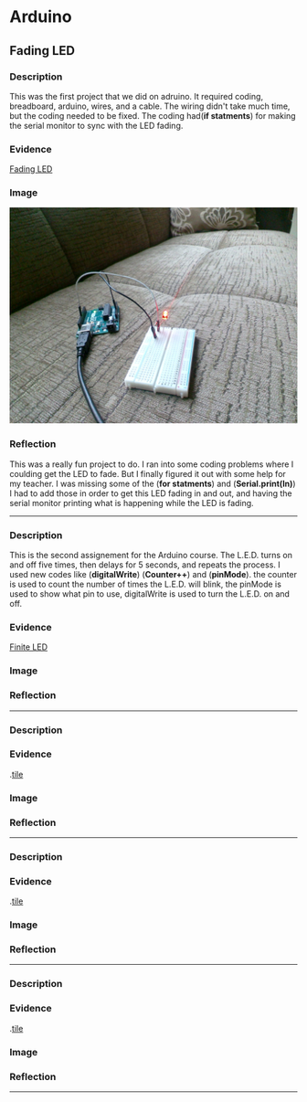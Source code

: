 # Arduino


## Fading LED



### Description
This was the first project that we did on adruino. It required coding, breadboard, arduino, wires, and a cable. The wiring didn't take much time, but the coding needed to be fixed. The coding had(**if statments**) for making the serial monitor to sync with the LED fading. 

### Evidence

[Fading LED](https://create.arduino.cc/editor/ezahid82/617ac921-1638-435e-976a-b8b7ad4c3d7a/preview)


### Image

![Fading LED image ](Pictures%20For%20Arduino/Arduino%20Wiring.jpg)

### Reflection
This was a really fun project to do. I ran into some coding problems where I coulding get the LED to fade. But I finally figured it out with some help for my teacher. I was missing some of the (**for statments**) and (**Serial.print(ln)**) I had to add those in order to get this LED fading in and out, and having the serial monitor printing what is happening while the LED is fading.




---




### Description

This is the second assignement for the Arduino course. The L.E.D. turns on and off five times, then delays for 5 seconds, and repeats the process. I used new codes like (**digitalWrite**) (**Counter++**) and (**pinMode**). the counter is used to count the number of times the L.E.D. will blink, the pinMode is used to show what pin to use, digitalWrite is used to turn the L.E.D. on and off. 


### Evidence

[Finite LED](https://create.arduino.cc/editor/ezahid82/98dac722-343a-47a0-acae-11e9772d0d68/preview)


### Image

### Reflection




---





### Description

### Evidence

.[tile](link)

### Image

### Reflection





---




### Description

### Evidence

.[tile](link)

### Image

### Reflection






---





### Description

### Evidence

.[tile](link)

### Image

### Reflection





---



